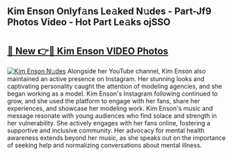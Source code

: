 ## Kim Enson Onlyf𝚊ns Le𝚊ked N𝚞des - Part-Jf9 Photos Video - Hot Part Le𝚊ks ojSSO

# <h2><a href="http://ab79473.deff.icu/?id=Kim+Enson">🔗 New 👉🔴 Kim Enson VIDEO Photos</a></h2>

[![Kim Enson N𝚞des](https://i.imgur.com/rIISA9y.gif)](http://ab79473.deff.icu/?id=Kim+Enson)
Alongside her YouTube channel, Kim Enson also maintained an active presence on Instagram. Her stunning looks and captivating personality caught the attention of modeling agencies, and she began working as a model. Kim Enson's Instagram following continued to grow, and she used the platform to engage with her fans, share her experiences, and showcase her modeling work. Kim Enson's music and message resonate with young audiences who find solace and strength in her vulnerability. She actively engages with her fans online, fostering a supportive and inclusive community. Her advocacy for mental health awareness extends beyond her music, as she speaks out on the importance of seeking help and normalizing conversations about mental illness.
